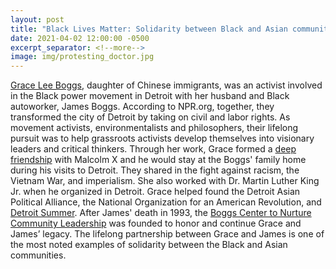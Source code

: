 ```yaml
---
layout: post
title: "Black Lives Matter: Solidarity between Black and Asian communities"
date: 2021-04-02 12:00:00 -0500
excerpt_separator: <!--more-->
image: img/protesting_doctor.jpg
---
```


[Grace Lee Boggs][grace-boggs], daughter of Chinese immigrants, was an activist involved in the Black power movement in Detroit with her husband and Black autoworker, James Boggs. According to NPR.org, together, they transformed the city of Detroit <!--more--> by taking on civil and labor rights. As movement activists, environmentalists and philosophers, their lifelong pursuit was to help grassroots activists develop themselves into visionary leaders and critical thinkers. Through her work, Grace formed a [deep friendship][deep-friendship] with Malcolm X and he would stay at the Boggs' family home during his visits to Detroit. They shared in the fight against racism, the Vietnam War, and imperialism. She also worked with Dr. Martin Luther King Jr. when he organized in Detroit. Grace helped found the Detroit Asian Political Alliance, the National Organization for an American Revolution, and [Detroit Summer][detroit-summer]. After James' death in 1993, the [Boggs Center to Nurture Community Leadership][boggs-center] was founded to honor and continue Grace and James’ legacy. The lifelong partnership between Grace and James is one of the most noted examples of solidarity between the Black and Asian communities.

[grace-boggs]: http://r20.rs6.net/tn.jsp?f=001CpPyll7JRk8KcpHesUwDDTVUg4yGNb7rQCcLeOW0R20aZp_SvLlzoGqH5CSiTwNRHdPNe5k78lf6_5gWz6c1eHR_ZyiMbvdXLpIT5_BXTcrhYox57hWNsk6KFP117_l91XlJ-nPln0FeHdAxCjwpgbQ7nWwAvt-ONY3HqLcxo5EPD58Mep4PADF4qwcXMUYejFE2yfgcPD9iWfnn2PCMusxzcklv0nC5tlQEOCx_yZB12ylb0KeWFAdO5_OJ43PC0P6ptMBBUuvkSuWA4iqtvQYhZYR0B3kOsM_NwT41PnZAhyXhxdrR-h8tdK76AzY24kWWSvZEjML_wI0sHD6f-SmfOY96uirh3hXU8ces1ZBImY37OLG1lYns1TY7SxwV_d86NN_Fe9G194GaUS4JlUhEOoX6_QO5PfDI43GP2XbofOmrwQnM-QwAHP4So_2UhVwX_I1JO4F3b_xo9v4BZeMMUDeUOadlFrteL8sV0FYBS0zqwK6bHVb9q73X1GhkQKGVqKWrXJT7uT_MLx6T9vctSC_TbmrYKN0VSoj1DMGHM_PZSOxqZMTNr635liGuKD_U0vhIQX1DdGXApiu0C7wtGLQEKLNOqqvA5xlkDXUEM2zQMZpNWfRqzQ348dPzuJ_6UfXDUBzXoEyuuETb3xULpky_dr7JCihIMEO8OpYgPH2ryNBfYER2OKuASi6b6G3SuyC08hsXObInb86S6TF8q7nD41-fZdmio7s3Xm_OEy7ALae9aaP83Ng8cuRwhJ9PTERgnVhp3JwDqhbf4gwh4XTehtM3AGzvUpAL5tDWOttk8m3Lrx99nLcsOIOT4lQkqOEVzpr2KX_vd-agrlgOQY_mGxju&c=QAzOyFN1YarcRI7q7FQodpSVFHxIk0g8VMY-9bI0kZxYsN3AFxym1w==&ch=DNACJjDycEzpQBrkyNXtYuh_5TbBbBJSl_PT_jXpQ55fvhArrYlN6g==
[deep-friendship]: http://r20.rs6.net/tn.jsp?f=001CpPyll7JRk8KcpHesUwDDTVUg4yGNb7rQCcLeOW0R20aZp_SvLlzoGqH5CSiTwNR28-hAn33GArTRW2TJ8nuMIORR7MxEjEa7tAybtjLHbnimn65vahiB0XqCMBHk3rnyf8uc4qiFfVuc-7PEm5G3Yepxte-sWad18wRIo0ZBNTJghcIQfJfW76oX4OnMBO7-OkTmHNrvZeYMhhNCqvjnXsfJfy50YwQiBNeyz3CcYK8lnYkYSFVrc4oq1MszJcFdGHRaX0JDHzTSsaQ9IOVQq6qgUqAm6bDss9nHDJGd18bI8DeuyYp7gUu_unmC7iyXYIP1fDKQyOt4Mi4YNym4_vyFDt7TMaEQd8CeKd_3zuQM8mJ3zNzzmchsJepWWdVJCVca936OIdvIot8mSkdYBgzpCtln9PHtpdXP8s3o98pJXTywzFEEvITaNFJXSeYz4fV_ZNxt2XXXO61X0_dPfCGjKkVTHPJ9Ef09hfhIxa2yakdph4P72ok5WdyNu_fNPE--UUfzBV044NBYqXwN6jA0XwX57enclVh03_1fDbi75pqNpuZSqtyPdz-Fah6Agb9VPLs53FB22Cc234ziKvm21AjCINq4cuZK1Wy7gpXcknfJfEz8mFQeU7N1VzWJTob5BXTMhV4qturTCEASNBnISC22S2-4hE7bAMTJ3xNX7NgDCkBKLRN_X57rEnRRQmDo1pCMYAzUng7qVoXxeKR41sUsmSIo9sX_aYzkrSgj9RQAyPfgzCGkTZtb5pLVs5LwIYI6BVWjcDE9ZTHkg==&c=QAzOyFN1YarcRI7q7FQodpSVFHxIk0g8VMY-9bI0kZxYsN3AFxym1w==&ch=DNACJjDycEzpQBrkyNXtYuh_5TbBbBJSl_PT_jXpQ55fvhArrYlN6g==
[detroit-summer]: http://r20.rs6.net/tn.jsp?f=001CpPyll7JRk8KcpHesUwDDTVUg4yGNb7rQCcLeOW0R20aZp_SvLlzoGqH5CSiTwNRYpgklidHRlAi2Tyeg-iC41na58aRfSK_0tAGU3MxkeY0vw-Tmdbjn-vSsCP_9Z3g2Gs2tKSyb596NXopuR0IWZok6BygiSwUzZdhNe7FJavWkGMb8jdW5Ry9GElJLkx9HWWtZgKQxklNOoHXxAMv7mF45fRpGk9oDcXr4KZBa6t2rhXVC_cZRSpWYKzADVn-ZF_piJscWMHQEYO9w-xZNO0DgmcXQsgBnq2eR4xgsr-WRbjeO_CUBEKHNXdO7_HOdQdTfUisbqO3fpw6jm0v0XY4Fp4LnuTBCU15RjugQZDTVfGTsiifLn9ayKvDglkKRx8CeVtcSxrI_7wmcZpYJvpoZdiWkpP3yXfdDWef2mTxj0SSUBJyMWeTkY3yjKsd8BRwdHAyrVOe6jY0fxltczLsMX6reB8g0Y8yGqImbMuWEXGAV_g6Bn1yzH4wTxjh8HMAGjwTXYYebF8ZDauwBOHrJZtzluqiitbxi1sgx4TYf0TkPRNo-r4JWCed__uAkxIhq1XP_YA7jH8QvdnHYN3UKBilvKUAj1-vMJYjY6FyhymrWUFTqY-HP5ZaUWlxb8b4ZK0pvgmyFXxwllf2zDlwtzFuPtR7zPRuIvke6EhQtItuVC8AI8iT8poTse_FnHIS23xt4cj9weXgxMnPLt43cKp_kFmn&c=QAzOyFN1YarcRI7q7FQodpSVFHxIk0g8VMY-9bI0kZxYsN3AFxym1w==&ch=DNACJjDycEzpQBrkyNXtYuh_5TbBbBJSl_PT_jXpQ55fvhArrYlN6g==
[boggs-center]: http://r20.rs6.net/tn.jsp?f=001CpPyll7JRk8KcpHesUwDDTVUg4yGNb7rQCcLeOW0R20aZp_SvLlzoGqH5CSiTwNRIVlVMSuW2FoMV0IfbNDXnRJxiv_LeB_koT993kzZ-UiPoRib9SWowbSM6P1v1vgOxdcu2w0CIuWGPdYNElrv3WeS75zitFOvn0FWXhzAVhTl4Vs17jp5V_K0FgnoJDbZk02G5d6x7bvZ0qUyZLGKuvr1D-L-RQCxu4VxYCb8iXQSyW4KsWAZSOZtY9B9bHurjAu8WxB7ktIFYPSOkjLdArkFqcf5hadcky4IxbF1PXTUH0uoY0AJRAROVSgCrrN7_6ST-cZNN1letFbD3uPEz-Zyv21T6HPZ5g2MoeDwyfPzvu58WHuNxN_RyfbCs77MzMNxf7d2T8yOwyMl5mxIfK1xkBPjWAP-25b5Wk6Ta2uv-8MvGT0LfpKCLNpRXpyHMDsk6-yfvQWFQ9GLhtXpou1AIdWtOpdKLyRSmgC1gF8hs2P5MkEKxXHPjIfefTJWCs5zcX8R2zskUxNxJ-fRKKsKwN-k-pMebs70CPyeLsU0TuddLmdXLq3v0xzEFVbwwT93lAi7Hi_mOhbMs-bx8RtQDlrkXOWjrtBB5L0_MW2Y0KUjTUbYYV7hiQJBOve_-_B-zvSS2-ojmEf3td0Use3sf9uTbmp7LHL5dg0pdwcB8h4nLe9W1In2YEO-nFCLF5cAsFju7d3b73IN_wbnZQ==&c=QAzOyFN1YarcRI7q7FQodpSVFHxIk0g8VMY-9bI0kZxYsN3AFxym1w==&ch=DNACJjDycEzpQBrkyNXtYuh_5TbBbBJSl_PT_jXpQ55fvhArrYlN6g==
